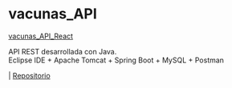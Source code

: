 # vacunas_API
  
[vacunas_API_React](https://github.com/LuisValles92/vacunas_API_React)  
  
API REST desarrollada con Java.  
Eclipse IDE + Apache Tomcat + Spring Boot + MySQL + Postman  
  
 | [Repositorio](https://github.com/LuisValles92/vacunas_API)  
  
